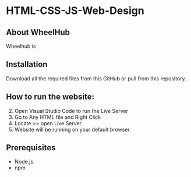 ﻿# HTML-CSS-JS-Web-Design

## About WheelHub
Wheelhub is

## Installation
Download all the required files from this GitHub or pull from this repository.

## How to run the website:
2. Open Visual Studio Code to run the Live Server
3. Go to Any HTML file and Right Click
4. Locate >> open Live Server
5. Website will be running on your default browser.

## Prerequisites
- Node.js
- npm
